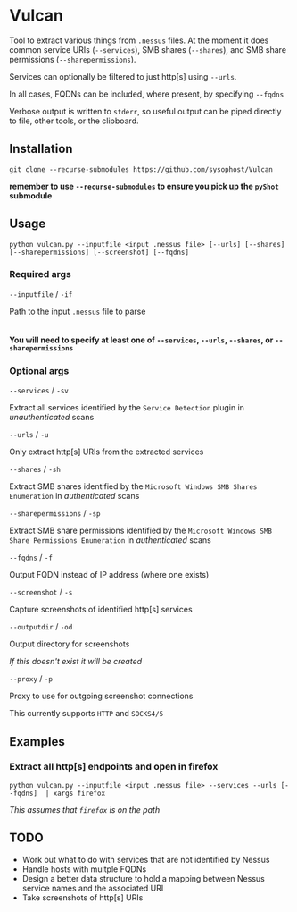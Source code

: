 # Vulcan

Tool to extract various things from `.nessus` files.
At the moment it does common service URIs (`--services`), SMB shares (`--shares`), and SMB share permissions (`--sharepermissions`).

Services can optionally be filtered to just http[s] using `--urls`.

In all cases, FQDNs can be included, where present, by specifying `--fqdns`

Verbose output is written to `stderr`, so useful output can be piped directly to file, other tools, or the clipboard.

## Installation

`git clone --recurse-submodules https://github.com/sysophost/Vulcan`

**remember to use `--recurse-submodules` to ensure you pick up the `pyShot` submodule**

## Usage

`python vulcan.py --inputfile <input .nessus file> [--urls] [--shares] [--sharepermissions] [--screenshot] [--fqdns]`

### Required args

`--inputfile` / `-if`

Path to the input `.nessus` file to parse
<br><br><br>
**You will need to specify at least one of `--services`, `--urls`, `--shares`, or `--sharepermissions`**

### Optional args

`--services` / `-sv`

Extract all services identified by the `Service Detection` plugin in *unauthenticated* scans

`--urls` / `-u`

Only extract http[s] URIs from the extracted services

`--shares` / `-sh`

Extract SMB shares identified by the `Microsoft Windows SMB Shares Enumeration` in *authenticated* scans

`--sharepermissions` / `-sp`

Extract SMB share permissions identified by the `Microsoft Windows SMB Share Permissions Enumeration` in *authenticated* scans

`--fqdns` / `-f`

Output FQDN instead of IP address (where one exists)

`--screenshot` / `-s`

Capture screenshots of identified http[s] services

`--outputdir` / `-od`

Output directory for screenshots

*If this doesn't exist it will be created*

`--proxy` /  `-p`

Proxy to use for outgoing screenshot connections

This currently supports `HTTP` and `SOCKS4/5`

## Examples

### Extract all http[s] endpoints and open in firefox

`python vulcan.py --inputfile <input .nessus file> --services --urls [--fqdns]  | xargs firefox`

*This assumes that `firefox` is on the path*

## TODO

* Work out what to do with services that are not identified by Nessus
* Handle hosts with multple FQDNs
* Design a better data structure to hold a mapping between Nessus service names and the associated URI
* Take screenshots of http[s] URIs
